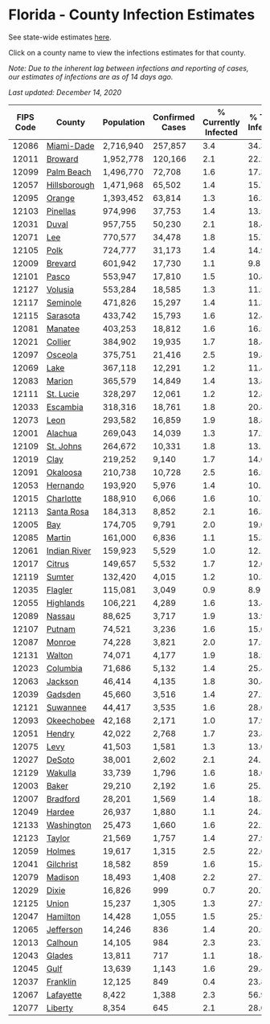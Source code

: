 # Florida - County Infection Estimates

See state-wide estimates [here](/infections/us-fl).

Click on a county name to view the infections estimates for that county.

*Note: Due to the inherent lag between infections and reporting of cases, our estimates of infections are as of 14 days ago.*

*Last updated: December 14, 2020*

|   FIPS Code |                       County |   Population |   Confirmed Cases |   % Currently Infected |   % Total Infected |
|-------------|------------------------------|--------------|-------------------|------------------------|--------------------|
|       12086 |     [Miami-Dade](miami-dade) |    2,716,940 |           257,857 |                    3.4 |               34.3 |
|       12011 |           [Broward](broward) |    1,952,778 |           120,166 |                    2.1 |               22.2 |
|       12099 |     [Palm Beach](palm-beach) |    1,496,770 |            72,708 |                    1.6 |               17.3 |
|       12057 | [Hillsborough](hillsborough) |    1,471,968 |            65,502 |                    1.4 |               15.7 |
|       12095 |             [Orange](orange) |    1,393,452 |            63,814 |                    1.3 |               16.3 |
|       12103 |         [Pinellas](pinellas) |      974,996 |            37,753 |                    1.4 |               13.5 |
|       12031 |               [Duval](duval) |      957,755 |            50,230 |                    2.1 |               18.4 |
|       12071 |                   [Lee](lee) |      770,577 |            34,478 |                    1.8 |               15.7 |
|       12105 |                 [Polk](polk) |      724,777 |            31,173 |                    1.4 |               14.9 |
|       12009 |           [Brevard](brevard) |      601,942 |            17,730 |                    1.1 |                9.8 |
|       12101 |               [Pasco](pasco) |      553,947 |            17,810 |                    1.5 |               10.8 |
|       12127 |           [Volusia](volusia) |      553,284 |            18,585 |                    1.3 |               11.5 |
|       12117 |         [Seminole](seminole) |      471,826 |            15,297 |                    1.4 |               11.3 |
|       12115 |         [Sarasota](sarasota) |      433,742 |            15,793 |                    1.6 |               12.4 |
|       12081 |           [Manatee](manatee) |      403,253 |            18,812 |                    1.6 |               16.5 |
|       12021 |           [Collier](collier) |      384,902 |            19,935 |                    1.7 |               18.4 |
|       12097 |           [Osceola](osceola) |      375,751 |            21,416 |                    2.5 |               19.8 |
|       12069 |                 [Lake](lake) |      367,118 |            12,291 |                    1.2 |               11.4 |
|       12083 |             [Marion](marion) |      365,579 |            14,849 |                    1.4 |               13.8 |
|       12111 |       [St. Lucie](st.-lucie) |      328,297 |            12,061 |                    1.2 |               12.8 |
|       12033 |         [Escambia](escambia) |      318,316 |            18,761 |                    1.8 |               20.8 |
|       12073 |                 [Leon](leon) |      293,582 |            16,859 |                    1.9 |               18.8 |
|       12001 |           [Alachua](alachua) |      269,043 |            14,039 |                    1.3 |               17.2 |
|       12109 |       [St. Johns](st.-johns) |      264,672 |            10,331 |                    1.8 |               13.1 |
|       12019 |                 [Clay](clay) |      219,252 |             9,140 |                    1.7 |               14.0 |
|       12091 |         [Okaloosa](okaloosa) |      210,738 |            10,728 |                    2.5 |               16.5 |
|       12053 |         [Hernando](hernando) |      193,920 |             5,976 |                    1.4 |               10.1 |
|       12015 |       [Charlotte](charlotte) |      188,910 |             6,066 |                    1.6 |               10.7 |
|       12113 |     [Santa Rosa](santa-rosa) |      184,313 |             8,852 |                    2.1 |               16.3 |
|       12005 |                   [Bay](bay) |      174,705 |             9,791 |                    2.0 |               19.0 |
|       12085 |             [Martin](martin) |      161,000 |             6,836 |                    1.1 |               15.3 |
|       12061 | [Indian River](indian-river) |      159,923 |             5,529 |                    1.0 |               12.1 |
|       12017 |             [Citrus](citrus) |      149,657 |             5,532 |                    1.7 |               12.0 |
|       12119 |             [Sumter](sumter) |      132,420 |             4,015 |                    1.2 |               10.3 |
|       12035 |           [Flagler](flagler) |      115,081 |             3,049 |                    0.9 |                8.9 |
|       12055 |       [Highlands](highlands) |      106,221 |             4,289 |                    1.6 |               13.4 |
|       12089 |             [Nassau](nassau) |       88,625 |             3,717 |                    1.9 |               13.9 |
|       12107 |             [Putnam](putnam) |       74,521 |             3,236 |                    1.6 |               15.0 |
|       12087 |             [Monroe](monroe) |       74,228 |             3,821 |                    2.0 |               17.5 |
|       12131 |             [Walton](walton) |       74,071 |             4,177 |                    1.9 |               18.5 |
|       12023 |         [Columbia](columbia) |       71,686 |             5,132 |                    1.4 |               25.4 |
|       12063 |           [Jackson](jackson) |       46,414 |             4,135 |                    1.8 |               30.4 |
|       12039 |           [Gadsden](gadsden) |       45,660 |             3,516 |                    1.4 |               27.2 |
|       12121 |         [Suwannee](suwannee) |       44,417 |             3,535 |                    1.6 |               28.6 |
|       12093 |     [Okeechobee](okeechobee) |       42,168 |             2,171 |                    1.0 |               17.9 |
|       12051 |             [Hendry](hendry) |       42,022 |             2,768 |                    1.7 |               23.8 |
|       12075 |                 [Levy](levy) |       41,503 |             1,581 |                    1.3 |               13.0 |
|       12027 |             [DeSoto](desoto) |       38,001 |             2,602 |                    2.1 |               24.1 |
|       12129 |           [Wakulla](wakulla) |       33,739 |             1,796 |                    1.6 |               18.0 |
|       12003 |               [Baker](baker) |       29,210 |             2,192 |                    1.6 |               25.1 |
|       12007 |         [Bradford](bradford) |       28,201 |             1,569 |                    1.4 |               18.3 |
|       12049 |             [Hardee](hardee) |       26,937 |             1,880 |                    1.1 |               24.3 |
|       12133 |     [Washington](washington) |       25,473 |             1,660 |                    1.6 |               22.2 |
|       12123 |             [Taylor](taylor) |       21,569 |             1,757 |                    1.4 |               27.9 |
|       12059 |             [Holmes](holmes) |       19,617 |             1,315 |                    2.5 |               22.6 |
|       12041 |       [Gilchrist](gilchrist) |       18,582 |               859 |                    1.6 |               15.8 |
|       12079 |           [Madison](madison) |       18,493 |             1,408 |                    2.2 |               27.2 |
|       12029 |               [Dixie](dixie) |       16,826 |               999 |                    0.7 |               20.7 |
|       12125 |               [Union](union) |       15,237 |             1,305 |                    1.3 |               27.9 |
|       12047 |         [Hamilton](hamilton) |       14,428 |             1,055 |                    1.5 |               25.9 |
|       12065 |       [Jefferson](jefferson) |       14,246 |               836 |                    1.4 |               20.5 |
|       12013 |           [Calhoun](calhoun) |       14,105 |               984 |                    2.3 |               23.7 |
|       12043 |             [Glades](glades) |       13,811 |               717 |                    1.1 |               18.4 |
|       12045 |                 [Gulf](gulf) |       13,639 |             1,143 |                    1.6 |               29.4 |
|       12037 |         [Franklin](franklin) |       12,125 |               849 |                    0.4 |               23.8 |
|       12067 |       [Lafayette](lafayette) |        8,422 |             1,388 |                    2.3 |               56.9 |
|       12077 |           [Liberty](liberty) |        8,354 |               645 |                    2.1 |               28.0 |